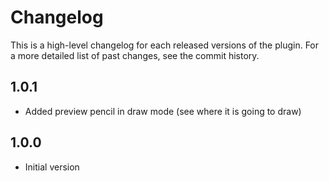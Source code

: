 Changelog
============

This is a high-level changelog for each released versions of the plugin.
For a more detailed list of past changes, see the commit history.

1.0.1
------
- Added preview pencil in draw mode (see where it is going to draw)

1.0.0
------
- Initial version